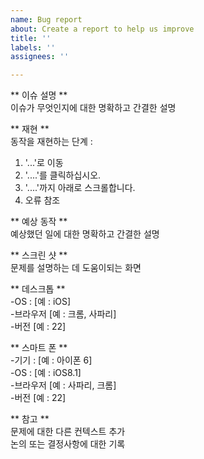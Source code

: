 ```yaml
---
name: Bug report
about: Create a report to help us improve
title: ''
labels: ''
assignees: ''

---
```


** 이슈 설명 **  
이슈가 무엇인지에 대한 명확하고 간결한 설명  

** 재현 **  
동작을 재현하는 단계 :  
1. '...'로 이동  
2. '....'를 클릭하십시오.  
3. '....'까지 아래로 스크롤합니다.  
4. 오류 참조  

** 예상 동작 **  
예상했던 일에 대한 명확하고 간결한 설명  

** 스크린 샷 **  
문제를 설명하는 데 도움이되는 화면  

** 데스크톱 **  
 -OS : [예 : iOS]  
 -브라우저 [예 : 크롬, 사파리]  
 -버전 [예 : 22]  

** 스마트 폰 **  
 -기기 : [예 : 아이폰 6]  
 -OS : [예 : iOS8.1]  
 -브라우저 [예 : 사파리, 크롬]  
 -버전 [예 : 22]  

** 참고 **  
문제에 대한 다른 컨텍스트 추가  
논의 또는 결정사항에 대한 기록  

